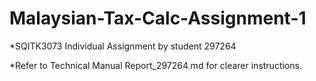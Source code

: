 # Malaysian-Tax-Calc-Assignment-1

*SQITK3073 Individual Assignment by student 297264

*Refer to Technical Manual Report_297264.md for clearer instructions.

